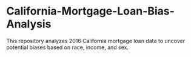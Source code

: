 # California-Mortgage-Loan-Bias-Analysis
 This repository analyzes 2016 California mortgage loan data to uncover potential biases based on race, income, and sex. 
